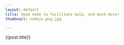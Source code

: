 ```yaml
---
layout: default
title: Used node to facilitate Gulp, and much more!
thumbnail: nodejs.png.jpg

---
```


{{post.title}}